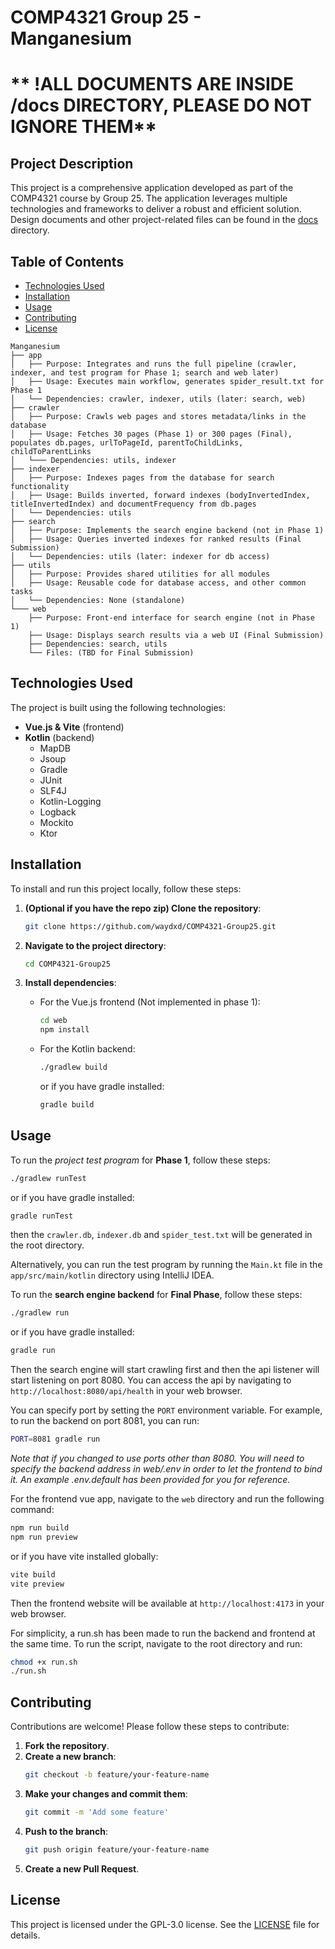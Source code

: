 # COMP4321 Group 25 - Manganesium
# ** !ALL DOCUMENTS ARE INSIDE /docs DIRECTORY, PLEASE DO NOT IGNORE THEM**
## Project Description
This project is a comprehensive application developed as part of the COMP4321 course by Group 25. The application leverages multiple technologies and frameworks to deliver a robust and efficient solution.
Design documents and other project-related files can be found in the [docs](docs) directory.
## Table of Contents
- [Technologies Used](#technologies-used)
- [Installation](#installation)
- [Usage](#usage)
- [Contributing](#contributing)
- [License](#license)
```
Manganesium
├── app
│   ├── Purpose: Integrates and runs the full pipeline (crawler, indexer, and test program for Phase 1; search and web later)
│   ├── Usage: Executes main workflow, generates spider_result.txt for Phase 1
│   └── Dependencies: crawler, indexer, utils (later: search, web)
├── crawler
│   ├── Purpose: Crawls web pages and stores metadata/links in the database
│   ├── Usage: Fetches 30 pages (Phase 1) or 300 pages (Final), populates db.pages, urlToPageId, parentToChildLinks, childToParentLinks
│   └─── Dependencies: utils, indexer
├── indexer
│   ├── Purpose: Indexes pages from the database for search functionality
│   ├── Usage: Builds inverted, forward indexes (bodyInvertedIndex, titleInvertedIndex) and documentFrequency from db.pages
│   └── Dependencies: utils
├── search
│   ├── Purpose: Implements the search engine backend (not in Phase 1)
│   ├── Usage: Queries inverted indexes for ranked results (Final Submission)
│   └── Dependencies: utils (later: indexer for db access)
├── utils
│   ├── Purpose: Provides shared utilities for all modules
│   ├── Usage: Reusable code for database access, and other common tasks
│   └── Dependencies: None (standalone)
└─── web
    ├── Purpose: Front-end interface for search engine (not in Phase 1)
    ├── Usage: Displays search results via a web UI (Final Submission)
    ├── Dependencies: search, utils
    └── Files: (TBD for Final Submission)
```
## Technologies Used
The project is built using the following technologies:
- **Vue.js & Vite** (frontend)
- **Kotlin** (backend)
  - MapDB
  - Jsoup
  - Gradle
  - JUnit
  - SLF4J
  - Kotlin-Logging
  - Logback
  - Mockito
  - Ktor

## Installation
To install and run this project locally, follow these steps:

1. **(Optional if you have the repo zip) Clone the repository**:
    ```bash
    git clone https://github.com/waydxd/COMP4321-Group25.git
    ```

2. **Navigate to the project directory**:
    ```bash
    cd COMP4321-Group25
    ```

3. **Install dependencies**:
    - For the Vue.js frontend (Not implemented in phase 1):
      ```bash
      cd web
      npm install
      ```
    - For the Kotlin backend:
      ```bash
      ./gradlew build
      ```
      or if you have gradle installed:
      ```bash
      gradle build
      ```

## Usage
To run the *project test program* for **Phase 1**, follow these steps:
```bash
./gradlew runTest
``` 
or if you have gradle installed:
```bash
gradle runTest
```
then the `crawler.db`, `indexer.db` and `spider_test.txt` will be generated in the root directory.

Alternatively, you can run the test program by running the `Main.kt` file in the `app/src/main/kotlin` directory using IntelliJ IDEA.

To run the **search engine backend** for **Final Phase**, follow these steps:
```bash
./gradlew run
```
or if you have gradle installed:
```bash
gradle run
```
Then the search engine will start crawling first and then the api listener will start listening on port 8080. You can access the api by navigating to `http://localhost:8080/api/health` in your web browser.

You can specify port by setting the `PORT` environment variable. For example, to run the backend on port 8081, you can run:
```bash
PORT=8081 gradle run
```
_Note that if you changed to use ports other than 8080. You will need to specify the backend address in web/.env in order to let the frontend to bind it. 
An example .env.default has been provided for you for reference._

For the frontend vue app, navigate to the `web` directory and run the following command:
```bash
npm run build
npm run preview
```
or if you have vite installed globally:
```bash
vite build
vite preview
```
Then the frontend website will be available at `http://localhost:4173` in your web browser.

For simplicity, a run.sh has been made to run the backend and frontend at the same time. To run the script, navigate to the root directory and run:
```bash
chmod +x run.sh
./run.sh
```
## Contributing
Contributions are welcome! Please follow these steps to contribute:

1. **Fork the repository**.
2. **Create a new branch**:
    ```bash
    git checkout -b feature/your-feature-name
    ```
3. **Make your changes and commit them**:
    ```bash
    git commit -m 'Add some feature'
    ```
4. **Push to the branch**:
    ```bash
    git push origin feature/your-feature-name
    ```
5. **Create a new Pull Request**.

## License
This project is licensed under the GPL-3.0 license. See the [LICENSE](LICENSE) file for details.
